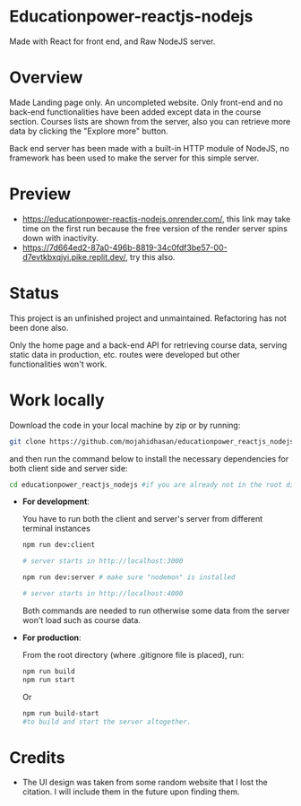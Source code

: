 # Educationpower-reactjs-nodejs

Made with React for front end, and Raw NodeJS server.

# Overview

Made Landing page only. An uncompleted website. Only front-end and no back-end functionalities have been added except data in the course section. Courses lists are shown from the server, also you can retrieve more data by clicking the "Explore more" button.

Back end server has been made with a built-in HTTP module of NodeJS, no framework has been used to make the server for this simple server.

# Preview

- https://educationpower-reactjs-nodejs.onrender.com/, this link may take time on the first run because the free version of the render server spins down with inactivity.
- https://7d664ed2-87a0-496b-8819-34c0fdf3be57-00-d7evtkbxqjyi.pike.replit.dev/, try this also.

# Status

This project is an unfinished project and unmaintained. Refactoring has not been done also.

Only the home page and a back-end API for retrieving course data, serving static data in production, etc. routes were developed but other functionalities won't work.

# Work locally

Download the code in your local machine by zip or by running:

```bash
git clone https://github.com/mojahidhasan/educationpower_reactjs_nodejs.git
```

and then run the command below to install the necessary dependencies for both client side and server side:

```bash
cd educationpower_reactjs_nodejs #if you are already not in the root directory
```

- **For development**:

  You have to run both the client and server's server from different terminal instances

  ```bash
  npm run dev:client

  # server starts in http://localhost:3000
  ```

  ```bash
  npm run dev:server # make sure "nodemon" is installed

  # server starts in http://localhost:4000
  ```

  Both commands are needed to run otherwise some data from the server won't load such as course data.

- **For production**:

  From the root directory (where .gitignore file is placed), run:

  ```bash
  npm run build
  npm run start
  ```

  Or

  ```bash
  npm run build-start
  #to build and start the server altogether.
  ```

# Credits

- The UI design was taken from some random website that I lost the citation. I will include them in the future upon finding them.
